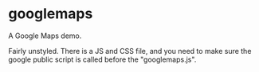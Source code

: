 # googlemaps
A Google Maps demo.

Fairly unstyled. There is a JS and CSS file, and you need to make sure the google public script is called before the "googlemaps.js".

